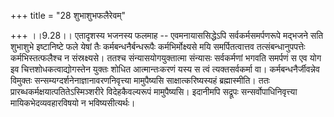 +++
title = "28 शुभाशुभफलैरेवम्"

+++
।।9.28।। एतादृशस्य भजनस्य फलमाह -- एवमनायाससिद्धेऽपि सर्वकर्मसमर्पणरूपे
मद्भजने सति शुभाशुभे इष्टानिष्टे फले येषां तैः कर्मबन्धनैर्बन्धरूपैः
कर्मभिर्मोक्ष्यसे मयि समर्पितत्वात्तव तत्संबन्धानुपपत्तेः
कर्मभिस्तत्फलैश्च न संस्रक्ष्यसे। ततश्च संन्यासयोगयुक्तात्मा संन्यासः
सर्वकर्मणां भगवति समर्पणं स एव योग इव चित्तशोधकत्वाद्योगस्तेन युक्तः
शोधित आत्मान्तःकरणं यस्य स त्वं त्यक्तसर्वकर्मा वा। कर्मबन्धनैर्जीवन्नेव
विमुक्तः सन्सम्यग्दर्शनेनाज्ञानावरणनिवृत्त्या मामुपैष्यसि
साक्षात्करिष्यस्यहं ब्रह्मास्मीति। ततः
प्रारब्धकर्मक्षयात्पतितेऽस्मिञ्शरीरे विदेहकैवल्यरूपं मामुपैष्यसि।
इदानीमपि सद्रूपः सन्सर्वोपाधिनिवृत्त्या मायिकभेदव्यवहारविषयो न
भविष्यसीत्यर्थः।
